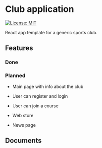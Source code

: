 # Club application 

[![License: MIT](https://img.shields.io/badge/License-MIT-yellow.svg)](https://opensource.org/licenses/MIT)

React app template for a generic sports club.

## Features

### Done

### Planned

* Main page with info about the club

* User can register and login

* User can join a course

* Web store

* News page

## Documents
